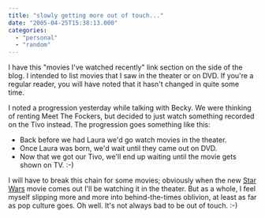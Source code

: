 ```yaml
---
title: "slowly getting more out of touch..."
date: "2005-04-25T15:38:13.000"
categories: 
  - "personal"
  - "random"
---
```


I have this "movies I've watched recently" link section on the side of the blog. I intended to list movies that I saw in the theater or on DVD. If you're a regular reader, you will have noted that it hasn't changed in quite some time.

I noted a progression yesterday while talking with Becky. We were thinking of renting Meet The Fockers, but decided to just watch something recorded on the Tivo instead. The progression goes something like this:

- Back before we had Laura we'd go watch movies in the theater.
- Once Laura was born, we'd wait until they came out on DVD.
- Now that we got our Tivo, we'll end up waiting until the movie gets shown on TV. :-)

I will have to break this chain for some movies; obviously when the new [Star Wars](http://www.starwars.com) movie comes out I'll be watching it in the theater. But as a whole, I feel myself slipping more and more into behind-the-times oblivion, at least as far as pop culture goes. Oh well. It's not always bad to be out of touch. :-)
